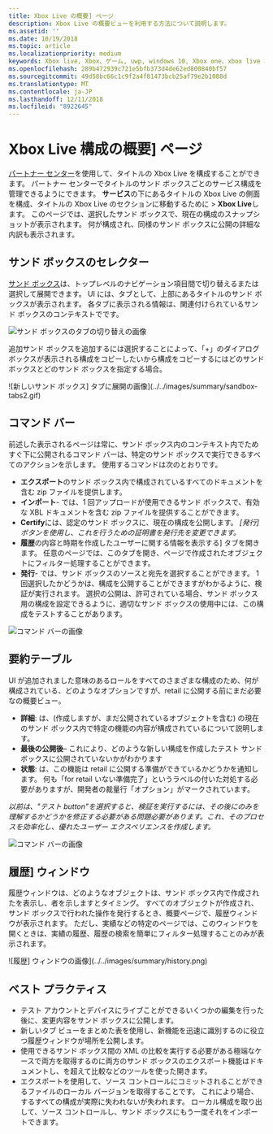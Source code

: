 ```yaml
---
title: Xbox Live の概要] ページ
description: Xbox Live の概要ビューを利用する方法について説明します。
ms.assetid: ''
ms.date: 10/19/2018
ms.topic: article
ms.localizationpriority: medium
keywords: Xbox live, Xbox、ゲーム, uwp, windows 10, Xbox one、xbox live 概要を要約すると、公開をまとめた表、xbox live 履歴、コマンド バー、[履歴] タブ
ms.openlocfilehash: 289b472939c721e5bfb373d4de62ed800840bf57
ms.sourcegitcommit: 49d58bc66c1c9f2a4f81473bcb25af79e2b1088d
ms.translationtype: MT
ms.contentlocale: ja-JP
ms.lasthandoff: 12/11/2018
ms.locfileid: "8922645"
---
```

# <a name="the-xbox-live-configuration-summary-page"></a>Xbox Live 構成の概要] ページ

[パートナー センター](https://developer.microsoft.com/dashboard)を使用して、タイトルの Xbox Live を構成することができます。 パートナー センターでタイトルのサンド ボックスごとのサービス構成を管理できるようにできます。
**サービス**の下にあるタイトルの Xbox Live の側面を構成、タイトルの Xbox Live のセクションに移動するために > **Xbox Live**します。 このページでは、選択したサンド ボックスで、現在の構成のスナップショットが表示されます。 何が構成され、同様のサンド ボックスに公開の詳細な内訳も表示されます。

## <a name="sandbox-selector"></a>サンド ボックスのセレクター

 [サンド ボックス](../../xbox-live-sandboxes.md)は、トップレベルのナビゲーション項目間で切り替えるまたは選択して展開できます。 UI には、タブとして、上部にあるタイトルのサンド ボックスが表示されます。 各タブに表示される情報は、関連付けられているサンド ボックスのコンテキストでです。  

![サンド ボックスのタブの切り替えの画像](../../images/summary/sandbox-tabs1.gif)

 追加サンド ボックスを追加するには選択することによって、「+」のダイアログ ボックスが表示される構成をコピーしたいから構成をコピーするにはどのサンド ボックスとどのサンド ボックスを指定する場合。  

 ![新しいサンド ボックス] タブに展開の画像](../../images/summary/sandbox-tabs2.gif)

## <a name="command-bar"></a>コマンド バー

前述した表示されるページは常に、サンド ボックス内のコンテキスト内でためすぐ下に公開されるコマンド バーは、特定のサンド ボックスで実行できるすべてのアクションを示します。 使用するコマンドは次のとおりです。  

* **エクスポート**のサンド ボックス内で構成されているすべてのドキュメントを含む zip ファイルを提供します。
* **インポート**- では、1 回アップロードが使用できるサンド ボックスで、有効な XBL ドキュメントを含む zip ファイルを提供することができます。
* **Certify**には、認定のサンド ボックスに、現在の構成を公開します。  *[発行] ボタンを使用し、これを行うための証明書を発行先を変更できます。*
* **履歴**の内容と時期を作成したユーザーに関する情報を表示する] タブを開きます。 任意のページでは、このタブを開き、ページで作成されたオブジェクトにフィルター処理することができます。
* **発行**- では、サンド ボックスのソースと宛先を選択することができます。 1 回選択したかどうかは、構成を公開することができますがわかるように、検証が実行されます。 選択の公開は、許可されている場合、サンド ボックス用の構成を設定できるように、適切なサンド ボックスの使用中には、この構成をテストすることがあります。  
  
  
![コマンド バーの画像](../../images/summary/command-bar.png)  

## <a name="summary-table"></a>要約テーブル

UI が追加されました意味のあるロールをすべてのさまざまな構成のため、何が構成されている、どのようなオプションですが、retail に公開する前にまだ必要なの概要ビュー。  

* **詳細**: は、(作成しますが、まだ公開されているオブジェクトを含む) の現在のサンド ボックス内で特定の機能の内容が構成されているについて説明します。
* **最後の公開後**– これにより、どのような新しい構成を作成したテスト サンド ボックスに公開されていないかがわかります
* **状態**: は、この機能は retail に公開する準備ができているかどうかを通知します。 何も「for retail いない準備完了」というラベルの付いた対処する必要がありますが、開発者の裁量行「オプション」がマークされています。

*以前は、"テスト button"を選択すると、検証を実行するには、その後にのみを理解するかどうかを修正する必要がある問題必要があります。これ、そのプロセスを効率化し、優れたユーザー エクスペリエンスを作成します。*  
  
![コマンド バーの画像](../../images/summary/summary-table.png)  

## <a name="history-pane"></a>履歴] ウィンドウ

履歴ウィンドウは、どのようなオブジェクトは、サンド ボックス内で作成されたを表示し、者を示しますとタイミング。 すべてのオブジェクトが作成され、サンド ボックスで行われた操作を発行するとき、概要ページで、履歴ウィンドウが表示されます。 ただし、実績などの特定のページでは、このウィンドウを開くときは、実績の履歴、履歴の検索を簡単にフィルター処理することのみが表示されます。  

![履歴] ウィンドウの画像](../../images/summary/history.png)  

## <a name="best-practices"></a>ベスト プラクティス

* テスト アカウントとデバイスにライブことができるいくつかの編集を行った後に、変更内容をサンド ボックスに公開します。
* 新しいタブ ビューをまとめた表を使用し、新機能を迅速に識別するのに役立つ履歴ウィンドウが場所を公開します。
* 使用できるサンド ボックス間の XML の比較を実行する必要がある極端なケースで両方を取得するのに両方のサンド ボックスのエクスポート機能はドキュメントし、を超えて比較などのツールを使った開きます。
* エクスポートを使用して、ソース コントロールにコミットされることができるファイルのローカル バージョンを取得することです。 これにより場合、するすべての構成が実際に失われないが失われます。 ローカル構成を取り出して、ソース コントロールし、サンド ボックスにもう一度それをインポートできます。